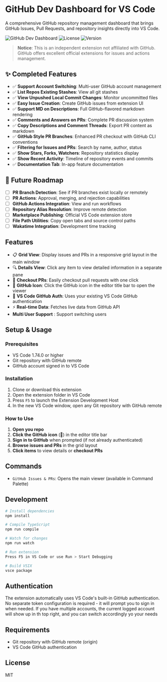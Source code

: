 # GitHub Dev Dashboard for VS Code

A comprehensive GitHub repository management dashboard that brings GitHub Issues, Pull Requests, and repository insights directly into VS Code.

![GitHub Dev Dashboard](https://img.shields.io/badge/VS%20Code-Extension-blue)
![License](https://img.shields.io/badge/license-MIT-green)
![Version](https://img.shields.io/badge/version-0.0.1-orange)

> **Notice**: This is an independent extension not affiliated with GitHub. GitHub offers excellent official extensions for issues and actions management.

## ✨ Completed Features

- ✅ **Support Account Switching**: Multi-user GitHub account management
- ✅ **List Repos Existing Stashes**: View all git stashes
- ✅ **View Unpushed Local Commit Changes**: Monitor uncommitted files
- ✅ **Easy Issue Creation**: Create GitHub issues from extension UI
- ✅ **Support MD on Descriptions**: Full GitHub-flavored markdown rendering
- ✅ **Comments and Answers on PRs**: Complete PR discussion system
- ✅ **Copy Descriptions and Comment Threads**: Export PR content as markdown
- ✅ **GitHub Style PR Branches**: Enhanced PR checkout with GitHub CLI conventions
- ✅ **Filtering for Issues and PRs**: Search by name, author, status
- ✅ **Show Stars, Forks, Watchers**: Repository statistics display
- ✅ **Show Recent Activity**: Timeline of repository events and commits
- ✅ **Documentation Tab**: In-app feature documentation

## 🚧 Future Roadmap

- [ ] **PR Branch Detection**: See if PR branches exist locally or remotely
- [ ] **PR Actions**: Approval, merging, and rejection capabilities
- [ ] **GitHub Actions Integration**: View and run workflows
- [ ] **Repository Alias Resolution**: Improve remote detection
- [ ] **Marketplace Publishing**: Official VS Code extension store
- [ ] **File Path Utilities**: Copy open tabs and source control paths
- [ ] **Wakatime Integration**: Development time tracking
## Features

- 📋 **Grid View**: Display issues and PRs in a responsive grid layout in the main window
- 🔍 **Details View**: Click any item to view detailed information in a separate pane
- 🔄 **Checkout PRs**: Easily checkout pull requests with one click
- 🎯 **GitHub Icon**: Click the GitHub icon in the editor title bar to open the viewer
- 🔐 **VS Code GitHub Auth**: Uses your existing VS Code GitHub authentication
- ⚡ **Real-time Data**: Fetches live data from GitHub API
- **Multi User Support** : Support switching users

## Setup & Usage

### Prerequisites
- VS Code 1.74.0 or higher
- Git repository with GitHub remote
- GitHub account signed in to VS Code

### Installation
1. Clone or download this extension
2. Open the extension folder in VS Code
3. Press `F5` to launch the Extension Development Host
4. In the new VS Code window, open any Git repository with GitHub remote

### How to Use
1. **Open you repo** 
2. **Click the GitHub icon** (📱) in the editor title bar
3. **Sign in to GitHub** when prompted (if not already authenticated)
4. **Browse issues and PRs** in the grid layout
5. **Click items** to view details or **checkout PRs**

## Commands

- `GitHub Issues & PRs`: Opens the main viewer (available in Command Palette)

## Development

```bash
# Install dependencies
npm install

# Compile TypeScript
npm run compile

# Watch for changes
npm run watch

# Run extension
Press F5 in VS Code or use Run > Start Debugging

# Build VSIX
vsce package
```


## Authentication

The extension automatically uses VS Code's built-in GitHub authentication. No separate token configuration is required - it will prompt you to sign in when needed.
If you have multiple accounts, the current logged account will show up in th top right, and you can switch accordingly yo your needs

## Requirements

- Git repository with GitHub remote (origin)
- VS Code GitHub authentication

## License
MIT